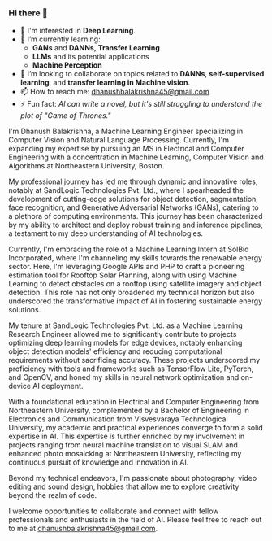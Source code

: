 ### Hi there 👋

<!--
**unrealdhanush/unrealdhanush** is a ✨ _special_ ✨ repository because its `README.md` (this file) appears on your GitHub profile.
-->
- 👀 I'm interested in **Deep Learning**.
- 🌱 I’m currently learning:
  - **GANs** and **DANNs**, **Transfer Learning**
  - **LLMs** and its potential applications
  - **Machine Perception**
- 👯 I’m looking to collaborate on topics related to **DANNs**, **self-supervised learning**, and **transfer learning in Machine vision**.
- 📫 How to reach me: [dhanushbalakrishna45@gmail.com](mailto:dhanushbalakrishna45@gmail.com)
- ⚡ Fun fact: *AI can write a novel, but it's still struggling to understand the plot of "Game of Thrones."*

I'm Dhanush Balakrishna, a Machine Learning Engineer specializing in Computer Vision and Natural Language Processing. Currently, I'm expanding my expertise by pursuing an MS in Electrical and Computer Engineering with a concentration in Machine Learning, Computer Vision and Algorithms at Northeastern University, Boston. 


My professional journey has led me through dynamic and innovative roles, notably at SandLogic Technologies Pvt. Ltd., where I spearheaded the development of cutting-edge solutions for object detection, segmentation, face recognition, and Generative Adversarial Networks (GANs), catering to a plethora of computing environments. This journey has been characterized by my ability to architect and deploy robust training and inference pipelines, a testament to my deep understanding of AI technologies.

Currently, I'm embracing the role of a Machine Learning Intern at SolBid Incorporated, where I'm channeling my skills towards the renewable energy sector. Here, I'm leveraging Google APIs and PHP to craft a pioneering estimation tool for Rooftop Solar Planning, along with using Machine Learning to detect obstacles on a rooftop using satellite imagery and object detection. This role has not only broadened my technical horizon but also underscored the transformative impact of AI in fostering sustainable energy solutions.

My tenure at SandLogic Technologies Pvt. Ltd. as a Machine Learning Research Engineer allowed me to significantly contribute to projects optimizing deep learning models for edge devices, notably enhancing object detection models' efficiency and reducing computational requirements without sacrificing accuracy. These projects underscored my proficiency with tools and frameworks such as TensorFlow Lite, PyTorch, and OpenCV, and honed my skills in neural network optimization and on-device AI deployment.

With a foundational education in Electrical and Computer Engineering from Northeastern University, complemented by a Bachelor of Engineering in Electronics and Communication from Visvesvaraya Technological University, my academic and practical experiences converge to form a solid expertise in AI. This expertise is further enriched by my involvement in projects ranging from neural machine translation to visual SLAM and enhanced photo mosaicking at Northeastern University, reflecting my continuous pursuit of knowledge and innovation in AI.

Beyond my technical endeavors, I'm passionate about photography, video editing and sound design, hobbies that allow me to explore creativity beyond the realm of code.

I welcome opportunities to collaborate and connect with fellow professionals and enthusiasts in the field of AI. Please feel free to reach out to me at [dhanushbalakrishna45@gmail.com](mailto:dhanushbalakrishna45@gmail.com).
